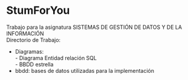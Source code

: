 # StumForYou
Trabajo para la asignatura SISTEMAS DE GESTIÓN DE DATOS Y DE LA INFORMACIÓN <br/>
Directorio de Trabajo:<br/>
  - Diagramas: <br/>
              - Diagrama Entidad relación SQL <br/>
              - BBDD estrella <br/>
  - bbdd: bases de datos utilizadas para la implementación <br/>
